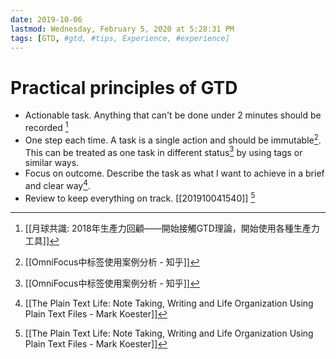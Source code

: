 ```yaml
---
date: 2019-10-06
lastmod: Wednesday, February 5, 2020 at 5:28:31 PM
tags: [GTD, #gtd, #tips, Experience, #experience]
---
```

# Practical principles of GTD

* Actionable task. Anything that can't be done under 2 minutes should be recorded [^8F0201E886B4]
* One step each time. A task is a single action and should be immutable[^FF4907C05144]. This can be treated as one task in different status[^FF4907C05144] by using tags or similar ways.
* Focus on outcome. Describe the task as what I want to achieve in a brief and clear way[^7394259B61E7].
* Review to keep everything on track. [[201910041540]] [^7394259B61E7]



[^7394259B61E7]: [[The Plain Text Life: Note Taking, Writing and Life Organization Using Plain Text Files - Mark Koester]]

[^8F0201E886B4]: [[月球共識: 2018年生產力回顧——開始接觸GTD理論，開始使用各種生產力工具]]

[^FF4907C05144]: [[OmniFocus中标签使用案例分析 - 知乎]]